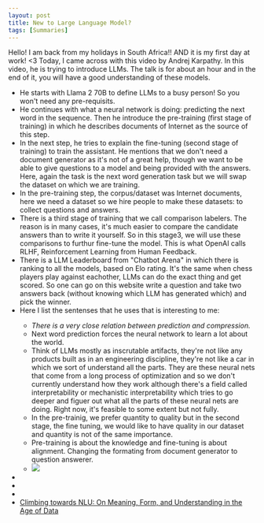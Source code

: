 ```yaml
---
layout: post
title: New to Large Language Model?
tags: [Summaries]
---
```


<p>Hello! 
I am back from my holidays in South Africa!! AND it is my first day at work! <3
Today, I came across with this video by Andrej Karpathy. In this video, he is trying to introduce LLMs. The talk is for about an hour and in the end of it, you will have a good understanding of these models. <p>
<ul>
  <li>He starts with Llama 2 70B to define LLMs to a busy person! So you won't need any pre-requisits.</li>
  <li>He continues with what a neural network is doing: predicting the next word in the sequence. Then he introduce the pre-training (first stage of training) in which he describes documents of Internet as the source of this step. </li>
  <li>In the next step, he tries to explain the fine-tuning (second stage of training) to train the assistant. He mentions that we don't need a document generator as it's not of a great help, though we want to be able to give questions to a model and being provided with the answers. Here, again the task is the next word generation task but we will swap the dataset on which we are training. </li>
  <li>In the pre-training step, the corpus/dataset was Internet documents, here we need a dataset so we hire people to make these datasets: to collect questions and answers.</li>
  <li>There is a third stage of training that we call comparison labelers. The reason is in many cases, it's much easier to compare the candidate answers than to write it yourself. So in this stage3, we will use these comparisons to furthur fine-tune the model. This is what OpenAI calls RLHF, Reinforcement Learning from Human Feedback. </li>
  <li>There is a LLM Leaderboard from "Chatbot Arena" in which there is ranking to all the models, based on Elo rating. It's the same when chess players play against eachother, LLMs can do the exact thing and get scored. So one can go on this website write a question and take two answers back (without knowing which LLM has generated which) and pick the winner.</li>

  
  <li>Here I list the sentenses that he uses that is interesting to me:</li>
    <ul>
      <li><i>There is a very close relation between prediction and compression.</i></li>
      <li>Next word prediction forces the neural network to learn a lot about the world.</li>
      <li>Think of LLMs mostly as inscrutable artifacts, they're not like any products built as in an engineering discipline, they're not like a car in which we sort of understand all the parts. They are these neural nets that come from a long process of optimization and so we don't currently understand how they work although there's a field called interpretability or mechanistic interpretability which tries to go deeper and figuer out what all the parts of these neural nets are doing. Right now, it's feasible to some extent but not fully.</li>
      <li>In the pre-trainig, we prefer quantity to quality but in the second stage, the fine tuning, we would like to have quality in our dataset and quantity is not of the same importance.</li>
      <li>Pre-training is about the knowledge and fine-tuning is about alignment. Changing the formating from document generator to question answerer.</li>
      <li><img src="../_img/andrej_k_1.jpg"></li>
    </ul>
    
  <li></li>
  <li></li>
  <li></li>

  <li><a href="https://aclanthology.org/2020.acl-main.463.pdf">Climbing towards NLU: On Meaning, Form, and Understanding in the Age of Data</a></li>
</ul>
</p>
